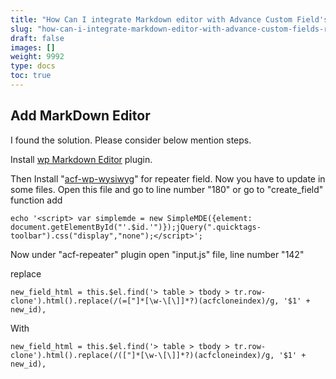 ```yaml
---
title: "How Can I integrate Markdown editor with Advance Custom Field's repeater Add-on."
slug: "how-can-i-integrate-markdown-editor-with-advance-custom-fields-repeater-add-on"
draft: false
images: []
weight: 9992
type: docs
toc: true
---
```


## Add MarkDown Editor
I found the solution. Please consider below mention steps.

Install [wp Markdown Editor][1] plugin. 


Then 
Install "[acf-wp-wysiwyg][2]" for repeater field. Now you have to update in some files. Open this file and go to line number "180" or go to "create_field" function add

    echo '<script> var simplemde = new SimpleMDE({element: document.getElementById("'.$id.'")});jQuery(".quicktags-toolbar").css("display","none");</script>';


Now under "acf-repeater" plugin open "input.js" file, line number "142"

replace 

    new_field_html = this.$el.find('> table > tbody > tr.row-clone').html().replace(/(=["]*[\w-\[\]]*?)(acfcloneindex)/g, '$1' + new_id),

With

    new_field_html = this.$el.find('> table > tbody > tr.row-clone').html().replace(/(["]*[\w-\[\]]*?)(acfcloneindex)/g, '$1' + new_id),


  [1]: https://wordpress.org/plugins/wp-markdown-editor/
  [2]: https://github.com/elliotcondon/acf-wordpress-wysiwyg-field

